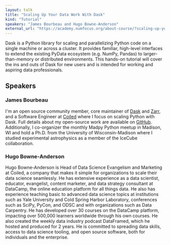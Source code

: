 ```yaml
---
layout: talk
title: "Scaling Up Your Data Work With Dask"
kind: "Tutorial"
speakers: "James Bourbeau and Hugo Bowne-Anderson"
external_url: "https://academy.numfocus.org/about-course/?scaling-up-your-data-work-with-dask"
---
```


Dask is a Python library for scaling and parallelizing Python code on a single machine or across a cluster. It provides familiar, high-level interfaces to extend the existing PyData ecosystem (e.g. NumPy, Pandas) to larger-than-memory or distributed environments. This hands-on tutorial will cover the ins and outs of Dask for new users and is intended for working and aspiring data professionals.

## Speakers

### James Bourbeau

I'm an open source community member, core maintainer of [Dask](https://dask.org/) and [Zarr](https://zarr.readthedocs.io/en/stable/), and a Software Engineer at [Coiled](https://coiled.io/) where I focus on scaling Python with Dask. Full details about my open-source work are available on [GitHub](https://github.com/jrbourbeau/). Additionally, I co-organizer the monthly Madpy Python meetup in Madison, WI and hold a Ph.D. from the University of Wisconsin-Madison where I studied experimental astrophysics as a member of the IceCube collaboration.

### Hugo Bowne-Anderson

Hugo Bowne-Anderson is Head of Data Science Evangelism and Marketing at Coiled, a company that makes it simple for organizations to scale their data science seamlessly. He has extensive experience as a data scientist, educator, evangelist, content marketer, and data strategy consultant at DataCamp, the online education platform for all things data. He also has experience teaching basic to advanced data science topics at institutions such as Yale University and Cold Spring Harbor Laboratory, conferences such as SciPy, PyCon, and ODSC and with organizations such as Data Carpentry. He has developed over 30 courses on the DataCamp platform, impacting over 500,000 learners worldwide through his own courses. He also created the weekly data industry podcast DataFramed, which he hosted and produced for 2 years. He is committed to spreading data skills, access to data science tooling, and open source software, both for individuals and the enterprise.
